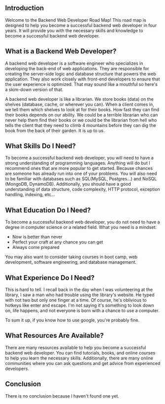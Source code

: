 
## Introduction

Welcome to the Backend Web Developer Road Map! This road map is designed to help you become a successful backend web developer in four years. It will provide you with the necessary skills and knowledge to become a successful backend web developer.

## What is a Backend Web Developer?

A backend web developer is a software engineer who specializes in developing the back-end of web applications. They are responsible for creating the server-side logic and database structure that powers the web application. They also work closely with front-end developers to ensure that the user experience is optimized.
That may sound like a mouthful so here's a skim-down version of that.

A backend web developer is like a librarian. We store books (data) on the shelves (database, cache, or wherever you can). When a client comes in, we tell them which shelves to look at for their books. How fast they can find their books depends on our ability. We could be a terrible librarian who can never help them find their books or we could be the librarian from hell who tells the client that they need to climb 4 mountains before they can dig the book from the back of their garden. It is up to us. 

## What Skills Do I Need?

To become a successful backend web developer, you will need to have a strong understanding of programming languages. Anything will do but I recommend ones that are more popular to get started. Because chances are someone has already run into one of your problems. You will also need to be familiar with databases such as SQL(MySQL, Postgres...) and NoSQL (MongoDB, DynamoDB). Additionally, you should have a good understanding of data structure, code complexity, HTTP protocol, exception handling, indexing, etc... 

## What Education Do I Need?

To become a successful backend web developer, you do not need to have a degree in computer science or a related field. What you need is a mindset: 

  - Now is better than never   
  - Perfect your craft at any chance you can get
  - Always come prepared

You may also want to consider taking courses in boot camp, web development, software engineering, and database management.

## What Experience Do I Need?

This is hard to tell. I recall back in the day when I was volunteering at the library, I saw a man who had trouble using the library's website. He typed with not two but only one finger at a time. Of course, he's oblivious to hotkeys like enter and escape. I'm not saying it's something to look down on, life happens, and not everyone is born with a chance to use a computer. 

To sum it up, if you know how to use google, you're probably fine. 

## What Resources Are Available?

There are many resources available to help you become a successful backend web developer. You can find tutorials, books, and online courses to help you learn the necessary skills. Additionally, there are many online communities where you can ask questions and get advice from experienced developers.

## Conclusion

There is no conclusion because I haven't found one yet. 